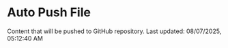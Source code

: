 # Auto Push File

Content that will be pushed to GitHub repository.
Last updated: 08/07/2025, 05:12:40 AM